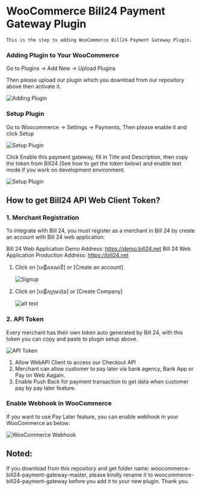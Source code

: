 # WooCommerce Bill24 Payment Gateway Plugin
	This is the step to adding WooCommerce Bill24 Payment Gateway Plugin.
	 
### Adding Plugin to Your WooCommerce
   Go to Plugins -> Add New -> Upload Plugins
   
   Then please upload our plugin which you download from our repository above then activate it.
   
   ![Adding Plugin](https://s3-ap-southeast-1.amazonaws.com/b24.web-user/woocommerce_plugin_screens/add_new_plugin.jpg)

### Setup Plugin
   Go to Woocommerce -> Settings -> Payments, Then please enable it and click Setup
   
   ![Setup Plugin](https://s3-ap-southeast-1.amazonaws.com/b24.web-user/woocommerce_plugin_screens/setup_bill24_woocommerce_plugin_01.jpg)
   
   Click Enable this payment gateway, fill in Title and Description, then copy the token from 
Bill24 (See how to get the token below) and enable test mode if you work on development environment.
   
   ![Setup Plugin](https://s3-ap-southeast-1.amazonaws.com/b24.web-user/woocommerce_plugin_screens/setup_bill24_woocommerce_plugin_02.jpg)
   
   
## How to get Bill24 API Web Client Token?   
### 1. Merchant Registration
   To integrate with Bill 24, you must register as a merchant in Bill 24 by create an account with Bill 24 web application.

Bill 24 Web Application Demo Address: https://demo.bill24.net
Bill 24 Web Application Production Address: https://bill24.net

1. Click on [បង្កើតគណនី] or [Create an account]
 
 	![Signup](https://s3-ap-southeast-1.amazonaws.com/b24.web-user/screens/Sign_up_01.jpg)
							
2. Click on [បង្កើតក្រុមហ៊ុន] or [Create Company]
	
	
	![alt text](https://s3-ap-southeast-1.amazonaws.com/b24.web-user/screens/Create+Company.jpg)
							
### 2. API Token
   Every merchant has their own token auto generated by Bill 24, with this token you can copy and paste to plugin setup above.
   
   ![API Token](https://s3-ap-southeast-1.amazonaws.com/b24.web-user/screens/api_token.jpg)

						
   1. Allow WebAPI Client to access our Checkout API
   2. Merchant can allow customer to pay later via bank agency, Bank App or Pay on Web Aagain.
   3. Enable Push Back for payment transaction to get data when customer pay by pay later feature.

### Enable Webhook in WooCommerce

   If you want to use Pay Later feature, you can enable webhook in your WooCommerce as below:
   
   ![WooCommerce Webhook](https://s3-ap-southeast-1.amazonaws.com/b24.web-user/woocommerce_plugin_screens/WooCommerce_webhook.jpg)
   
 ## Noted:
  If you download from this repository and get folder name: woocommerce-bill24-payment-gateway-master,
  please kindly rename it to woocommerce-bill24-payment-gateway before you add it to your new plugin.
  Thank you.
   
